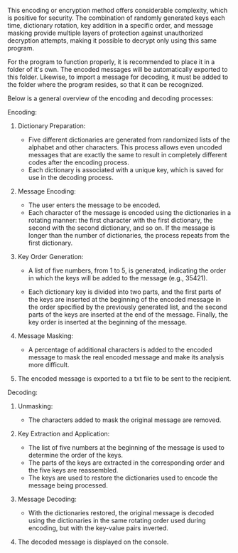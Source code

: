 This encoding or encryption method offers considerable complexity, which is positive for security. The combination of randomly generated keys each time, dictionary rotation, key addition in a specific order, and message masking provide multiple layers of protection against unauthorized decryption attempts, making it possible to decrypt only using this same program. 

For the program to function properly, it is recommended to place it in a folder of it's own. The encoded messages will be automatically exported to this folder. Likewise, to import a message for decoding, it must be added to the folder where the program resides, so that it can be recognized.

Below is a general overview of the encoding and decoding processes:

Encoding:

1)    Dictionary Preparation:
        * Five different dictionaries are generated from randomized lists of the alphabet and other characters. This process allows even uncoded messages that are exactly            the same to result in completely different codes after the encoding process.
        * Each dictionary is associated with a unique key, which is saved for use in the decoding process.

2)    Message Encoding:
       * The user enters the message to be encoded.
       * Each character of the message is encoded using the dictionaries in a rotating manner: the first character with the first dictionary, the second with the second                 dictionary, and so on. If the message is longer than the number of dictionaries, the process repeats from the first dictionary.

3)    Key Order Generation:
       * A list of five numbers, from 1 to 5, is generated, indicating the order in which the keys will be added to the message (e.g., 35421).

       * Each dictionary key is divided into two parts, and the first parts of the keys are inserted at the beginning of the encoded message in the order specified by the               previously generated list, and the second parts of the keys are inserted at the end of the message. Finally, the key order is inserted at the beginning of the message.

4)    Message Masking:
        * A percentage of additional characters is added to the encoded message to mask the real encoded message and make its analysis more difficult.

5)    The encoded message is exported to a txt file to be sent to the recipient.

Decoding:

1)   Unmasking:
       * The characters added to mask the original message are removed.

2)   Key Extraction and Application:
       * The list of five numbers at the beginning of the message is used to determine the order of the keys.
       * The parts of the keys are extracted in the corresponding order and the five keys are reassembled.
       * The keys are used to restore the dictionaries used to encode the message being processed.

3)    Message Decoding:
       * With the dictionaries restored, the original message is decoded using the dictionaries in the same rotating order used during encoding, but with the key-value pairs            inverted.

4)   The decoded message is displayed on the console.
